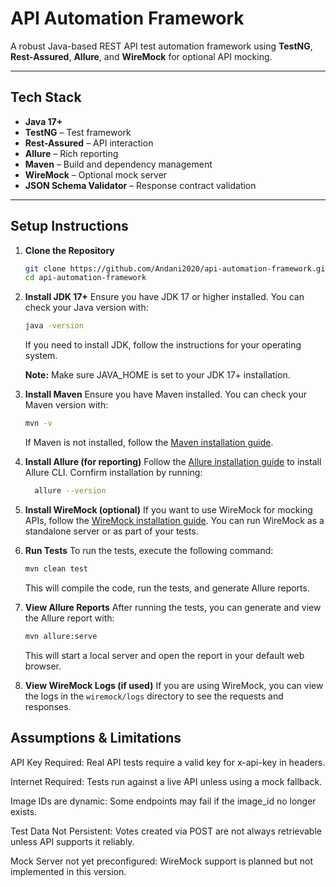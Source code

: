 # API Automation Framework

A robust Java-based REST API test automation framework using **TestNG**, **Rest-Assured**, **Allure**, and **WireMock** for optional API mocking.

---

## Tech Stack

- **Java 17+**
- **TestNG** – Test framework
- **Rest-Assured** – API interaction
- **Allure** – Rich reporting
- **Maven** – Build and dependency management
- **WireMock** – Optional mock server
- **JSON Schema Validator** – Response contract validation

---

## Setup Instructions

1. **Clone the Repository**
   ```bash
   git clone https://github.com/Andani2020/api-automation-framework.git
   cd api-automation-framework

2. **Install JDK 17+**
    Ensure you have JDK 17 or higher installed. You can check your Java version with:
    ```bash
    java -version
    ```
    If you need to install JDK, follow the instructions for your operating system.
    
    **Note:**
    Make sure JAVA_HOME is set to your JDK 17+ installation.

3. **Install Maven**
   Ensure you have Maven installed. You can check your Maven version with:
   ```bash
   mvn -v
   ```
   If Maven is not installed, follow the [Maven installation guide](https://maven.apache.org/install.html).
4. **Install Allure (for reporting)**
   Follow the [Allure installation guide](https://docs.qameta.io/allure/#_installing_a_commandline) to install Allure CLI.
   Cornfirm installation by running:
   ```bash
     allure --version
     ```
5. **Install WireMock (optional)**
   If you want to use WireMock for mocking APIs, follow the [WireMock installation guide](http://wiremock.org/docs/running-standalone/).
   You can run WireMock as a standalone server or as part of your tests.

6. **Run Tests**
   To run the tests, execute the following command:
   ```bash
   mvn clean test
   ```
   This will compile the code, run the tests, and generate Allure reports.  
7. **View Allure Reports**
   After running the tests, you can generate and view the Allure report with:
   ```bash
   mvn allure:serve
   ```
   This will start a local server and open the report in your default web browser.
8. **View WireMock Logs (if used)**
   If you are using WireMock, you can view the logs in the `wiremock/logs` directory to see the requests and responses.

## Assumptions & Limitations
   API Key Required: Real API tests require a valid key for x-api-key in headers.

   Internet Required: Tests run against a live API unless using a mock fallback.

   Image IDs are dynamic: Some endpoints may fail if the image_id no longer exists.

   Test Data Not Persistent: Votes created via POST are not always retrievable unless API supports it reliably.

   Mock Server not yet preconfigured: WireMock support is planned but not implemented in this version.

        
